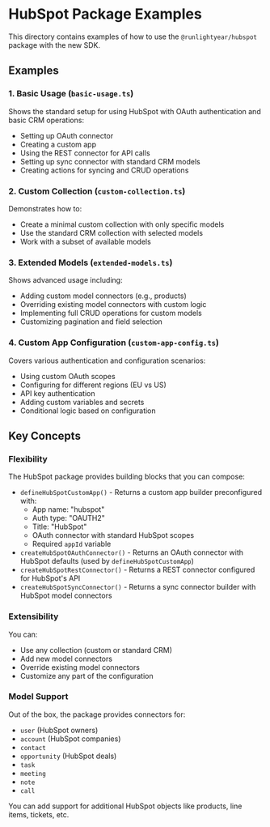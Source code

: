 # HubSpot Package Examples

This directory contains examples of how to use the `@runlightyear/hubspot` package with the new SDK.

## Examples

### 1. Basic Usage (`basic-usage.ts`)
Shows the standard setup for using HubSpot with OAuth authentication and basic CRM operations:
- Setting up OAuth connector
- Creating a custom app
- Using the REST connector for API calls
- Setting up sync connector with standard CRM models
- Creating actions for syncing and CRUD operations

### 2. Custom Collection (`custom-collection.ts`)
Demonstrates how to:
- Create a minimal custom collection with only specific models
- Use the standard CRM collection with selected models
- Work with a subset of available models

### 3. Extended Models (`extended-models.ts`)
Shows advanced usage including:
- Adding custom model connectors (e.g., products)
- Overriding existing model connectors with custom logic
- Implementing full CRUD operations for custom models
- Customizing pagination and field selection

### 4. Custom App Configuration (`custom-app-config.ts`)
Covers various authentication and configuration scenarios:
- Using custom OAuth scopes
- Configuring for different regions (EU vs US)
- API key authentication
- Adding custom variables and secrets
- Conditional logic based on configuration

## Key Concepts

### Flexibility
The HubSpot package provides building blocks that you can compose:
- `defineHubSpotCustomApp()` - Returns a custom app builder preconfigured with:
  - App name: "hubspot"
  - Auth type: "OAUTH2"
  - Title: "HubSpot"
  - OAuth connector with standard HubSpot scopes
  - Required `appId` variable
- `createHubSpotOAuthConnector()` - Returns an OAuth connector with HubSpot defaults (used by `defineHubSpotCustomApp`)
- `createHubSpotRestConnector()` - Returns a REST connector configured for HubSpot's API
- `createHubSpotSyncConnector()` - Returns a sync connector builder with HubSpot model connectors

### Extensibility
You can:
- Use any collection (custom or standard CRM)
- Add new model connectors
- Override existing model connectors
- Customize any part of the configuration

### Model Support
Out of the box, the package provides connectors for:
- `user` (HubSpot owners)
- `account` (HubSpot companies)
- `contact`
- `opportunity` (HubSpot deals)
- `task`
- `meeting`
- `note`
- `call`

You can add support for additional HubSpot objects like products, line items, tickets, etc.